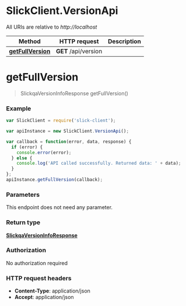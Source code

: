 # SlickClient.VersionApi

All URIs are relative to *http://localhost*

Method | HTTP request | Description
------------- | ------------- | -------------
[**getFullVersion**](VersionApi.md#getFullVersion) | **GET** /api/version | 


<a name="getFullVersion"></a>
# **getFullVersion**
> SlickqaVersionInfoResponse getFullVersion()



### Example
```javascript
var SlickClient = require('slick-client');

var apiInstance = new SlickClient.VersionApi();

var callback = function(error, data, response) {
  if (error) {
    console.error(error);
  } else {
    console.log('API called successfully. Returned data: ' + data);
  }
};
apiInstance.getFullVersion(callback);
```

### Parameters
This endpoint does not need any parameter.

### Return type

[**SlickqaVersionInfoResponse**](SlickqaVersionInfoResponse.md)

### Authorization

No authorization required

### HTTP request headers

 - **Content-Type**: application/json
 - **Accept**: application/json

